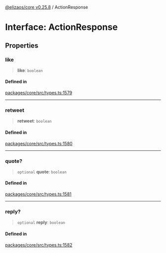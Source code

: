 [@elizaos/core v0.25.8](../index.md) / ActionResponse

# Interface: ActionResponse

## Properties

### like

> **like**: `boolean`

#### Defined in

[packages/core/src/types.ts:1579](https://github.com/elizaOS/eliza/blob/main/packages/core/src/types.ts#L1579)

***

### retweet

> **retweet**: `boolean`

#### Defined in

[packages/core/src/types.ts:1580](https://github.com/elizaOS/eliza/blob/main/packages/core/src/types.ts#L1580)

***

### quote?

> `optional` **quote**: `boolean`

#### Defined in

[packages/core/src/types.ts:1581](https://github.com/elizaOS/eliza/blob/main/packages/core/src/types.ts#L1581)

***

### reply?

> `optional` **reply**: `boolean`

#### Defined in

[packages/core/src/types.ts:1582](https://github.com/elizaOS/eliza/blob/main/packages/core/src/types.ts#L1582)
